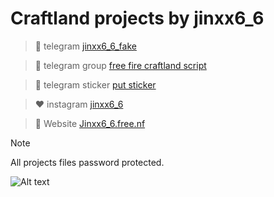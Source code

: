# **Craftland projects by jinxx6_6**
> 💙 telegram [jinxx6_6_fake](https://t.me/jinxx6_6_fake)

> 💙 telegram group [free fire craftland script](https://t.me/freefirecraftlandgroup)

> 💙 telegram sticker [put sticker](https://t.me/addstickers/Craftlandff)


> ❤️ instagram [jinxx6_6](https://instagram.com/jinxx6_6?igshid=MzNlNGNkZWQ4Mg==)

> 💚 Website [Jinxx6_6.free.nf](https://jinxx66.free.nf/)

> [!NOTE]
> All projects files password protected.


<img
  src="https://dl.dir.freefiremobile.com/common/web_event/crafactory4.4/images/logo_template.png"
  alt="Alt text"
  title="Optional title"
  style="display: inline-block; margin: 0 auto; max-width: 300px">
